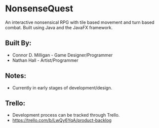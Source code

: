 # NonsenseQuest

An interactive nonsensical RPG with tile based movement and turn based combat.
Built using Java and the JavaFX framework.

## Built By:

- Connor D. Milligan - Game Designer/Programmer
- Nathan Hall - Artist/Programmer

## Notes:

- Currently in early stages of development/design.

## Trello:

- Development process can be tracked through Trello.
- https://trello.com/b/LwQy6YqA/product-backlog
